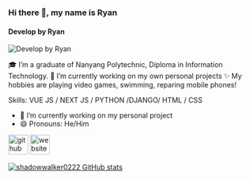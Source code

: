 ### Hi there 👋, my name is Ryan
#### Develop by Ryan
![Develop by Ryan](https://arturssmirnovs.github.io/github-profile-readme-generator/images/banner.png)

🎓 I’m a graduate of Nanyang Polytechnic, Diploma in Information Technology.
🔭 I’m currently working on my own personal projects
✨ My hobbies are playing video games, swimming, reparing mobile phones!

Skills: VUE JS / NEXT JS / PYTHON /DJANGO/ HTML / CSS

- 🔭 I’m currently working on my personal project 
- 😄 Pronouns: He/Him 


[<img src='https://cdn.jsdelivr.net/npm/simple-icons@3.0.1/icons/github.svg' alt='github' height='40'>](https://github.com/https://github.com/shadowwalker0222)  [<img src='https://cdn.jsdelivr.net/npm/simple-icons@3.0.1/icons/icloud.svg' alt='website' height='40'>](https://github.com/shadowwalker0222)  

[![shadowwalker0222 GitHub stats](https://github-readme-stats.vercel.app/api?username=shadowwalker0222)](https://github.com/shadowwalker0222/github-readme-stats)


